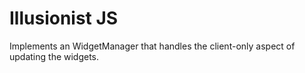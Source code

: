 # Illusionist JS

Implements an WidgetManager that handles the client-only aspect of updating
the widgets.
